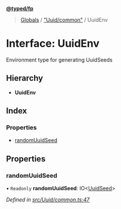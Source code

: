 **[@typed/fp](../README.md)**

> [Globals](../globals.md) / ["Uuid/common"](../modules/_uuid_common_.md) / UuidEnv

# Interface: UuidEnv

Environment type for generating UuidSeeds

## Hierarchy

* **UuidEnv**

## Index

### Properties

* [randomUuidSeed](_uuid_common_.uuidenv.md#randomuuidseed)

## Properties

### randomUuidSeed

• `Readonly` **randomUuidSeed**: IO\<[UuidSeed](../modules/_uuid_common_.md#uuidseed)>

*Defined in [src/Uuid/common.ts:47](https://github.com/TylorS/typed-fp/blob/ac98ca1/src/Uuid/common.ts#L47)*
